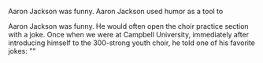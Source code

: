 
Aaron Jackson was funny. 
Aaron Jackson used humor as a tool to 


Aaron Jackson was funny. He would often open the choir practice section with a joke. Once when we were at Campbell University, immediately after introducing himself to the 300-strong youth choir, he told one of his favorite jokes: ""